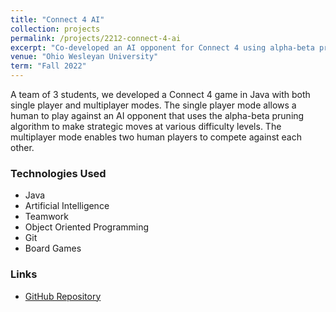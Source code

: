 ```yaml
---
title: "Connect 4 AI"
collection: projects
permalink: /projects/2212-connect-4-ai
excerpt: "Co-developed an AI opponent for Connect 4 using alpha-beta pruning algorithm."
venue: "Ohio Wesleyan University"
term: "Fall 2022"
---
```


A team of 3 students, we developed a Connect 4 game in Java with both single player and multiplayer modes. The single player mode allows a human to play against an AI opponent that uses the alpha-beta pruning algorithm to make strategic moves at various difficulty levels. The multiplayer mode enables two human players to compete against each other.

### Technologies Used

- Java
- Artificial Intelligence
- Teamwork
- Object Oriented Programming
- Git
- Board Games

### Links

- [GitHub Repository](https://github.com/Aadarsha2002/CS340Final-Connect4)
